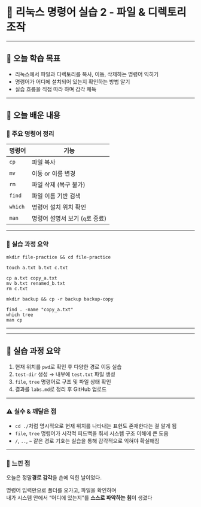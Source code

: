 # 📘 리눅스 명령어 실습 2 - 파일 & 디렉토리 조작

---

## 🎯 오늘 학습 목표
- 리눅스에서 파일과 디렉토리를 복사, 이동, 삭제하는 명령어 익히기
- 명령어가 어디에 설치되어 있는지 확인하는 방법 알기
- 실습 흐름을 직접 따라 하며 감각 체득

---

## 🧠 오늘 배운 내용

### 🔹 주요 명령어 정리

| 명령어 | 기능 |
|--------|------|
| `cp` | 파일 복사 |
| `mv` | 이동 or 이름 변경 |
| `rm` | 파일 삭제 (복구 불가) |
| `find` | 파일 이름 기반 검색 |
| `which` | 명령어 설치 위치 확인 |
| `man` | 명령어 설명서 보기 (`q`로 종료) |

---

### 🔹 실습 과정 요약

```
mkdir file-practice && cd file-practice

touch a.txt b.txt c.txt

cp a.txt copy_a.txt
mv b.txt renamed_b.txt
rm c.txt

mkdir backup && cp -r backup backup-copy

find . -name "copy_a.txt"
which tree
man cp
```

---


---

## 🧪 실습 과정 요약

1. 현재 위치를 `pwd`로 확인 후 다양한 경로 이동 실습
2. `test-dir` 생성 → 내부에 `test.txt` 파일 생성
3. `file`, `tree` 명령어로 구조 및 파일 상태 확인
4. 결과를 `labs.md`로 정리 후 GitHub 업로드

---

### ⚠️ 실수 & 깨달은 점
- `cd ./`처럼 명시적으로 현재 위치를 나타내는 표현도 존재한다는 걸 알게 됨
- `file`, `tree` 명령어가 시각적 피드백을 줘서 시스템 구조 이해에 큰 도움
- `/`, `..`, `~` 같은 경로 기호는 실습을 통해 감각적으로 익혀야 확실해짐

---

### 💭 느낀 점
오늘은 정말**경로 감각**을 손에 익힌 날이었다.

명령어 입력만으로 폴더를 오가고, 파일을 확인하며  
내가 시스템 안에서 “어디에 있는지”를 **스스로 파악하는 힘**이 생겼다

